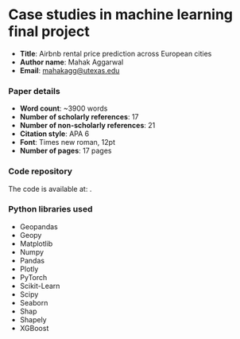 # Case studies in machine learning final project

* __Title__: Airbnb rental price prediction across European cities
* __Author name__: Mahak Aggarwal
* __Email__: mahakagg@utexas.edu

### Paper details

* __Word count__: ~3900 words
* __Number of scholarly references__: 17
* __Number of non-scholarly references__: 21
* __Citation style__: APA 6
* __Font__: Times new roman, 12pt
* __Number of pages__: 17 pages

### Code repository
The code is available at: []().

### Python libraries used
* Geopandas
* Geopy
* Matplotlib
* Numpy
* Pandas
* Plotly
* PyTorch
* Scikit-Learn
* Scipy
* Seaborn
* Shap
* Shapely
* XGBoost
